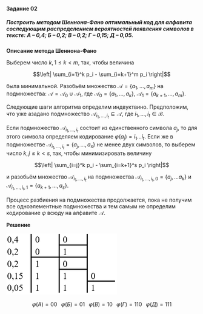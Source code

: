 #### Задание 02

##### Построить методом Шеннона-Фано оптимальный код для алфавита соследующим распределением вероятностей появления символов в тексте: А – 0,4; Б – 0,2; В – 0,2; Г – 0,15; Д – 0,05.

**Описание метода Шеннона-Фано**

Выберем число $k, 1\le k < m$, так, чтобы величина

$$\left| \sum_{i=1}^k p_i - \sum_{i=k+1}^m p_i \right|$$

была минимальной. Разобьём множество $\mathscr{A}=\{a_1, \dots , a_m\}$ на подмножества: $\mathscr{A} = \mathscr{A}_0 \cup \mathscr{A}_1$, где $\mathscr{A}_0 = \{a_1, \dots, a_k\}$, $\mathscr{A}_1 = \{a_{k+1}, \dots, a_m\}$.

Следующие шаги алгоритма определим индвуктвино. Предположим, что уже азадано подмножество $\mathscr{A}_{i_1, \dots , i_t} \subseteq \mathscr{A}$, где $i_1, \dots , i_t \in \mathscr{B}$.

Если подмножество $\mathscr{A}_{i_1, \dots , i_t}$ состоит из единственного символа $a_j$, то для этого символа определяем кодирование $\varphi (a_j) = i_1 \dots i_t$. Если же в подмножестве $\mathscr{A}_{i_1, \dots , i_t} = \{a_j, \dots , a_s\}$ не менее двух символов, то выберем число $k, j\le k < s$, так, чтобы минимизировать величину

$$\left| \sum_{i=j}^k p_i - \sum_{i=k+1}^s p_i \right|$$

и разобьём множество $\mathscr{A}_{i_1, \dots , i_t}$ на подмножества $\mathscr{A}_{i_1, \dots , i_t,0} = \{a_j, \dots a_k\}$ и $\mathscr{A}_{i_1, \dots , i_t,1} = \{a_{k+1}, \dots , a_s\}$.

Процесс разбиения на подмножества продолжается, пока не получим все одноэлементные подмножества и тем самым не определим кодирование $\varphi$ всюду на алфавите $\mathscr{A}$.

**Решение**

![Screenshot_1](./Practice_02/Screenshot_1.png)

$$\varphi (А) = 00 \;\;\; \varphi (Б) = 01 \;\;\; \varphi (В) = 10 \;\;\; \varphi (Г) = 110 \;\;\; \varphi (Д) = 111$$